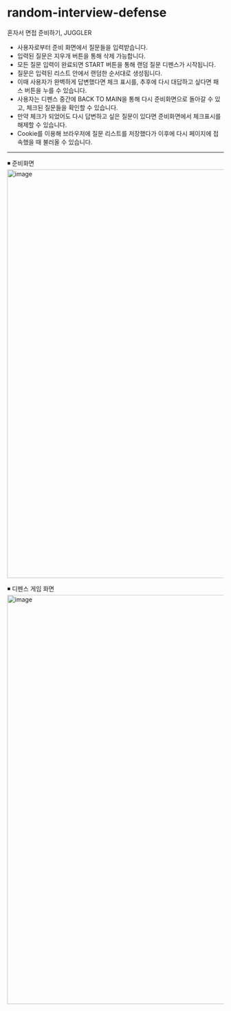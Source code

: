 # random-interview-defense
혼자서 면접 준비하기, JUGGLER

- 사용자로부터 준비 화면에서 질문들을 입력받습니다.
- 입력된 질문은 지우개 버튼을 통해 삭제 가능합니다.
- 모든 질문 입력이 완료되면 START 버튼을 통해 랜덤 질문 디펜스가 시작됩니다.
- 질문은 입력된 리스트 안에서 랜덤한 순서대로 생성됩니다.
- 이때 사용자가 완벽하게 답변했다면 체크 표시를, 추후에 다시 대답하고 싶다면 패스 버튼을 누를 수 있습니다.
- 사용자는 디펜스 중간에 BACK TO MAIN을 통해 다시 준비화면으로 돌아갈 수 있고, 체크된 질문들을 확인할 수 있습니다.
- 만약 체크가 되었어도 다시 답변하고 싶은 질문이 있다면 준비화면에서 체크표시를 해제할 수 있습니다.
- Cookie를 이용해 브라우저에 질문 리스트를 저장했다가 이후에 다시 페이지에 접속했을 때 불러올 수 있습니다.

---

◾ 준비화면
<img width="949" alt="image" src="https://github.com/HyewonKkang/random-interview-defense/assets/68578916/982bac22-c61e-4ea6-b2d9-b9491ef0cf26">


◾ 디펜스 게임 화면
<img width="950" alt="image" src="https://github.com/HyewonKkang/random-interview-defense/assets/68578916/629489f9-db65-4726-b516-c5c9db73a6fc">
